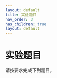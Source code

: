 ```yaml
---
layout: default
title: 实验题目
nav_order: 3
has_children: true
layout: default
---
```


# 实验题目
请按要求完成下列题目。
